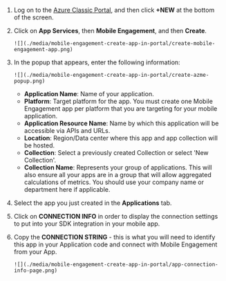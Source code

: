 1. Log on to the [Azure Classic Portal](https://manage.windowsazure.com), and then click **+NEW** at the bottom of the screen.
2. Click on **App Services**, then **Mobile Engagement**, and then **Create**.
   
       ![](./media/mobile-engagement-create-app-in-portal/create-mobile-engagement-app.png)
3. In the popup that appears, enter the following information:
   
       ![](./media/mobile-engagement-create-app-in-portal/create-azme-popup.png)
   
   * **Application Name**: Name of your application. 
   * **Platform**: Target platform for the app. You must create one Mobile Engagement app per platform that you are targeting for your mobile application. 
   * **Application Resource Name**: Name by which this application will be accessible via APIs and URLs. 
   * **Location**: Region/Data center where this app and app collection will be hosted.
   * **Collection**: Select a previously created Collection or select 'New Collection'.
   * **Collection Name**: Represents your group of applications. This will also ensure all your apps are in a group that will allow aggregated calculations of metrics. You should use your company name or department here if applicable.
4. Select the app you just created in the **Applications** tab.
5. Click on **CONNECTION INFO** in order to display the connection settings to put into your SDK integration in your mobile app.
6. Copy the **CONNECTION STRING** - this is what you will need to identify this app in your Application code and connect with Mobile Engagement from your App.
   
       ![](./media/mobile-engagement-create-app-in-portal/app-connection-info-page.png)

